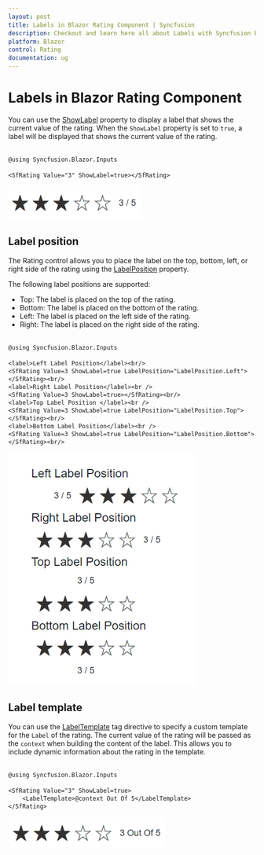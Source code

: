 ```yaml
---
layout: post
title: Labels in Blazor Rating Component | Syncfusion
description: Checkout and learn here all about Labels with Syncfusion Blazor Rating component in Blazor Server App and Blazor WebAssembly App.
platform: Blazor
control: Rating
documentation: ug
---
```


# Labels in Blazor Rating Component

You can use the [ShowLabel](https://help.syncfusion.com/cr/blazor/Syncfusion.Blazor.Inputs.SfRating.html#Syncfusion_Blazor_Inputs_SfRating_ShowLabel) property to display a label that shows the current value of the rating. When the `ShowLabel` property is set to `true`, a label will be displayed that shows the current value of the rating.

```cshtml

@using Syncfusion.Blazor.Inputs

<SfRating Value="3" ShowLabel=true></SfRating>

```

![Blazor Rating Component with Label](./images/blazor-rating-label.png)

## Label position

The Rating control allows you to place the label on the top, bottom, left, or right side of the rating using the [LabelPosition](https://help.syncfusion.com/cr/blazor/Syncfusion.Blazor.Inputs.SfRating.html#Syncfusion_Blazor_Inputs_SfRating_LabelPosition) property. 

The following label positions are supported:

* Top: The label is placed on the top of the rating.
* Bottom: The label is placed on the bottom of the rating.
* Left: The label is placed on the left side of the rating.
* Right: The label is placed on the right side of the rating.

```cshtml

@using Syncfusion.Blazor.Inputs

<label>Left Label Position</label><br/>
<SfRating Value=3 ShowLabel=true LabelPosition="LabelPosition.Left"></SfRating><br/>
<label>Right Label Position</label><br />
<SfRating Value=3 ShowLabel=true></SfRating><br/>
<label>Top Label Position </label><br />
<SfRating Value=3 ShowLabel=true LabelPosition="LabelPosition.Top"></SfRating><br/>
<label>Bottom Label Position</label><br />
<SfRating Value=3 ShowLabel=true LabelPosition="LabelPosition.Bottom"></SfRating><br/>

```

![Blazor Rating Component with different label positions](./images/blazor-rating-label-positions.png)


## Label template

You can use the [LabelTemplate](https://help.syncfusion.com/cr/blazor/Syncfusion.Blazor.Inputs.SfRating.html#Syncfusion_Blazor_Inputs_SfRating_LabelTemplate) tag directive to specify a custom template for the `Label` of the rating. The current value of the rating will be passed as the `context` when building the content of the label. This allows you to include dynamic information about the rating in the template.

```cshtml

@using Syncfusion.Blazor.Inputs

<SfRating Value="3" ShowLabel=true>
    <LabelTemplate>@context Out Of 5</LabelTemplate>
</SfRating>

```

![Blazor Rating Component with Label template](./images/blazor-rating-label-template.png)